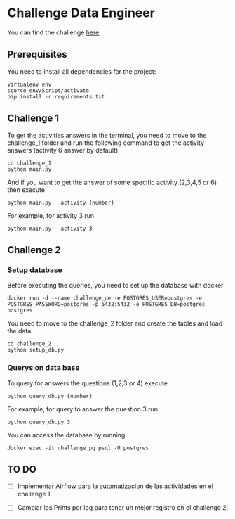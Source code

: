 # Challenge Data Engineer

You can find the challenge [here](https://github.com/danieldhats7/Data_engineer_challenge/blob/master/Challenge_Engineer%20(17).pdf)

## Prerequisites 
You need to install all dependencies for the project:
```
virtualenv env
source env/Script/activate
pip install -r requirements.txt
```
## Challenge 1
To get the activities answers in the terminal, you need to move to the challenge_1 folder and run the following command to get the activity answers (activity 6 answer by default)
```
cd challenge_1
python main.py
```
And if you want to get the answer of some specific activity (2,3,4,5 or 6) then execute
```
python main.py --activity {number}
```
For example, for activity 3 run
```
python main.py --activity 3
```
## Challenge 2

### Setup database
Before executing the queries, you need to set up the database with docker
```
docker run -d --name challenge_de -e POSTGRES_USER=postgres -e POSTGRES_PASSWORD=postgres -p 5432:5432 -e POSTGRES_DB=postgres postgres
```
You need to move to the challenge_2 folder and create the tables and load the data
```
cd challenge_2
python setup_db.py
```
### Querys on data base
To query for answers the questions (1,2,3 or 4) execute
```
python query_db.py {number}
```
For example, for query to answer the question 3 run
```
python query_db.py 3
```
You can access the database by running
```
docker exec -it challenge_pg psql -U postgres
```

## TO DO

- [ ] Implementar Airflow para la automatizacion de las actividades en el challenge 1.
- [ ] Cambiar los Prints por log para tener un mejor registro en el challenge 2.


